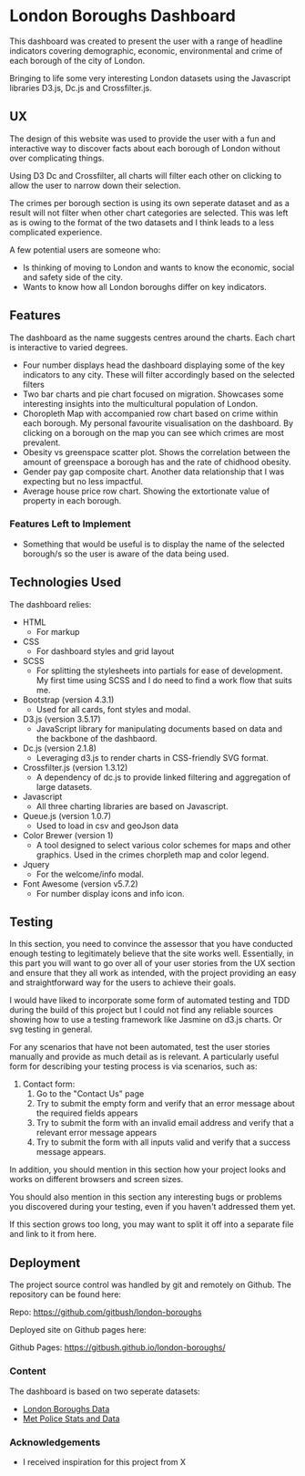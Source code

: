 # London Boroughs Dashboard

This dashboard was created to present the user with a range of headline indicators  covering demographic, economic, environmental and crime of each borough of the city of London.

Bringing to life some very interesting London datasets using the Javascript libraries D3.js, Dc.js and Crossfilter.js. 
 
## UX
 
The design of this website was used to provide the user with a fun and interactive way to discover facts about each borough of London without over complicating things.

Using D3 Dc and Crossfilter, all charts will filter each other on clicking to allow the user to narrow down their selection.

The crimes per borough section is using its own seperate dataset and as a result will not filter when other chart categories are selected. This was left as is owing to the format of the two datasets and I think leads to a less complicated experience. 

A few potential users are someone who:
- Is thinking of moving to London and wants to know the economic, social and safety side of the city.
- Wants to know how all London boroughs differ on key indicators. 

## Features

The dashboard as the name suggests centres around the charts. Each chart is interactive to varied degrees.
- Four number displays head the dashboard displaying some of the key indicators to any city. These will filter accordingly based on the selected filters
- Two bar charts and pie chart focused on migration. Showcases some interesting insights into the multicultural population of London.
- Choropleth Map with accompanied row chart based on crime within each borough. My personal favourite visualisation on the dashboard. By clicking on a borough on the map you can see which crimes are most prevalent.
- Obesity vs greenspace scatter plot. Shows the correlation between the amount of greenspace a borough has and the rate of chidhood obesity. 
- Gender pay gap composite chart. Another data relationship that I was expecting but no less impactful. 
- Average house price row chart. Showing the extortionate value of property in each borough.

### Features Left to Implement
- Something that would be useful is to display the name of the selected borough/s so the user is aware of the data being used.

## Technologies Used

The dashboard relies:
* HTML 
    - For markup
* CSS
    - For dashboard styles and grid layout
* SCSS
    - For splitting the stylesheets into partials for ease of development. My first time using SCSS and I do need to find a work flow that suits me. 
* Bootstrap (version 4.3.1)
    -  Used for all cards, font styles and modal.
* D3.js (version 3.5.17)
    -  JavaScript library for manipulating documents based on data and the backbone of the dashbaord.
* Dc.js (version 2.1.8)
    - Leveraging d3.js to render charts in CSS-friendly SVG format. 
* Crossfilter.js (version 1.3.12)
    - A dependency of dc.js to provide linked filtering and aggregation of large datasets.
* Javascript 
    - All three charting libraries are based on Javascript.
* Queue.js (version 1.0.7) 
    - Used to load in csv and geoJson data 
* Color Brewer (version 1)
    - A tool designed to select various color schemes for maps and other graphics. Used in the crimes chorpleth map and color legend.
* Jquery
    - For the welcome/info modal.
* Font Awesome (version v5.7.2)
    - For number display icons and info icon.

## Testing

In this section, you need to convince the assessor that you have conducted enough testing to legitimately believe that the site works well. Essentially, in this part you will want to go over all of your user stories from the UX section and ensure that they all work as intended, with the project providing an easy and straightforward way for the users to achieve their goals.

I would have liked to incorporate some form of automated testing and TDD during the build of this project but I could not find any reliable sources showing how to use a testing framework like Jasmine on d3.js charts. Or svg testing in general.

For any scenarios that have not been automated, test the user stories manually and provide as much detail as is relevant. A particularly useful form for describing your testing process is via scenarios, such as:

1. Contact form:
    1. Go to the "Contact Us" page
    2. Try to submit the empty form and verify that an error message about the required fields appears
    3. Try to submit the form with an invalid email address and verify that a relevant error message appears
    4. Try to submit the form with all inputs valid and verify that a success message appears.

In addition, you should mention in this section how your project looks and works on different browsers and screen sizes.

You should also mention in this section any interesting bugs or problems you discovered during your testing, even if you haven't addressed them yet.

If this section grows too long, you may want to split it off into a separate file and link to it from here.

## Deployment

The project source control was handled by git and remotely on Github. The repository can be found here:

Repo: <a href= "https://github.com/gitbush/london-boroughs" target="_blank">https://github.com/gitbush/london-boroughs</a>

Deployed site on Github pages here:

Github Pages: <a href="https://gitbush.github.io/london-boroughs/" target="_blank">https://gitbush.github.io/london-boroughs/</a>

### Content

The dashboard is based on two seperate datasets:
* <a href="https://data.london.gov.uk/dataset/london-borough-profiles" target="_blank">London Boroughs Data</a>
* <a href= "https://www.met.police.uk/sd/stats-and-data/met/crime-data-dashboard/" target="_blank">Met Police Stats and Data</a>

### Acknowledgements

- I received inspiration for this project from X
